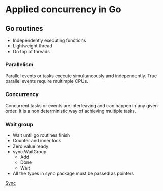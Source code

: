 # Applied concurrency in Go

## Go routines

- Independently executing functions
- Lightweight thread
- On top of threads

### Parallelism

Parallel events or tasks execute simultaneously and independently. 
True parallel events require multimple CPUs.

### Concurrency

Concurrent tasks or events are interleaving and can happen in any given order. 
It is a non deterministic way of achieving multiple tasks.

### Wait group

- Wait until go routines finish
- Counter and inner lock
- Zero value ready
- sync.WaitGroup
  - Add
  - Done
  - Wait
- All the types in sync package must be passed as pointers

[Sync](https://pkg.go.dev/sync)